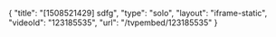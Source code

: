 {
    "title": "[1508521429] sdfg",
    "type": "solo",
    "layout": "iframe-static",
    "videoId": "123185535",
    "url": "\/tvpembed\/123185535"
}